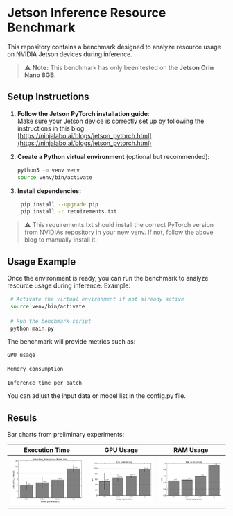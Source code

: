 # Jetson Inference Resource Benchmark

This repository contains a benchmark designed to analyze resource usage on NVIDIA Jetson devices during inference.  

> ⚠️ **Note:** This benchmark has only been tested on the **Jetson Orin Nano 8GB**.

## Setup Instructions

1. **Follow the Jetson PyTorch installation guide**:  
   Make sure your Jetson device is correctly set up by following the instructions in this blog:  
   [https://ninjalabo.ai/blogs/jetson_pytorch.html](https://ninjalabo.ai/blogs/jetson_pytorch.html)

2. **Create a Python virtual environment** (optional but recommended):  

   ```bash
   python3 -m venv venv
   source venv/bin/activate
   ```
   
3. **Install dependencies:**

   ```bash
    pip install --upgrade pip
    pip install -r requirements.txt
   ```
> ⚠️ This requirements.txt should install the correct PyTorch version from NVIDIAs repository in your new venv. If not, follow the above blog to manually install it.



## Usage Example

Once the environment is ready, you can run the benchmark to analyze resource usage during inference. Example:

   ```bash
    # Activate the virtual environment if not already active
    source venv/bin/activate

    # Run the benchmark script
    python main.py
   ```

The benchmark will provide metrics such as:

    GPU usage

    Memory consumption

    Inference time per batch

You can adjust the input data or model list in the config.py file.


## Resuls

Bar charts from preliminary experiments:

| Execution Time | GPU Usage | RAM Usage |
|----------------|-----------|-----------|
| ![Execution Time Bar](plots/execution_time_sec_bar.png) | ![GPU Usage Bar](plots/GPU_bar.png) | ![RAM Usage Bar](plots/RAM_bar.png) |
